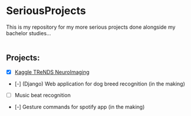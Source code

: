 # SeriousProjects
This is my repository for my more serious projects done alongside my bachelor studies...
<br>
<br>
## Projects:
- [x] [Kaggle TReNDS NeuroImaging](https://www.kaggle.com/c/trends-assessment-prediction)
- [-] (Django) Web application for dog breed recognition (in the making)
- [ ] Music beat recognition
- [-] Gesture commands for spotify app (in the making)


